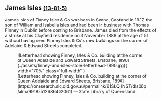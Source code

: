 ## James Isles <small>[(13‑81‑5)](https://brisbane.discovereverafter.com/profile/31878912 "Go to Memorial Information" )</small>

James Isles of Finney Isles & Co was born in Scone, Scotland in 1837, the son of William and Isabella Isles and had been in business with Thomas Finney in Dublin before coming to Brisbane. James died from the effects of a stroke at his Clayfield residence on 3 November 1888 at the age of 51 without having seen Finney Isles & Co's new buildings on the corner of Adelaide & Edward Streets completed.

<figure markdown>
  ![Letterhead showing Finney, Isles & Co. building at the corner of Queen Adelaide and Edward Streets, Brisbane, 1890](../assets/finney-and-isles-store-letterhead-1890.jpg){ width="70%"  class="full-width" }
  <figcaption markdown>[Letterhead showing Finney, Isles & Co. building at the corner of Queen Adelaide and Edward Streets, Brisbane, 1890](https://onesearch.slq.qld.gov.au/permalink/61SLQ_INST/dls06p/alma99183512686402061) — State Library of Queensland.</figcaption>
</figure>
